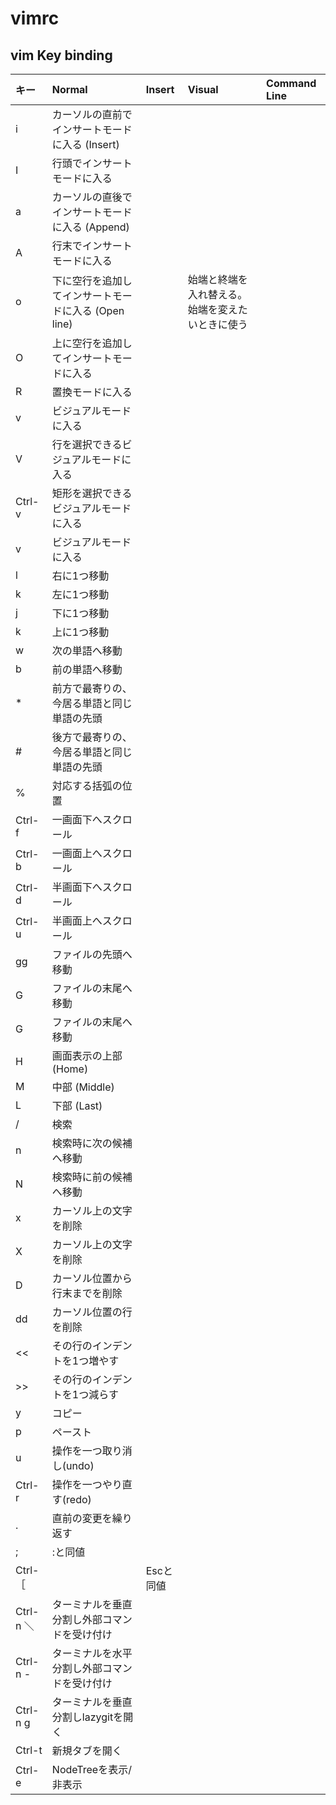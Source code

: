 # vimrc


## vim Key binding

|キー|Normal|Insert|Visual|Command Line|
|:--|:--|:--|:--|:--|
|i|カーソルの直前でインサートモードに入る (Insert)||||
|I|行頭でインサートモードに入る||||
|a|カーソルの直後でインサートモードに入る (Append)||||
|A|行末でインサートモードに入る||||
|o|下に空行を追加してインサートモードに入る (Open line)||始端と終端を入れ替える。始端を変えたいときに使う||
|O|上に空行を追加してインサートモードに入る||||
|R|置換モードに入る||||
|v|ビジュアルモードに入る||||
|V|行を選択できるビジュアルモードに入る||||
|Ctrl-v|矩形を選択できるビジュアルモードに入る||||
|v|ビジュアルモードに入る||||
|l|右に1つ移動||||
|k|左に1つ移動||||
|j|下に1つ移動||||
|k|上に1つ移動||||
|w|次の単語へ移動||||
|b|前の単語へ移動||||
|*|前方で最寄りの、今居る単語と同じ単語の先頭||||
|#|後方で最寄りの、今居る単語と同じ単語の先頭||||
|%|対応する括弧の位置||||
|Ctrl-f|一画面下へスクロール||||
|Ctrl-b|一画面上へスクロール||||
|Ctrl-d|半画面下へスクロール||||
|Ctrl-u|半画面上へスクロール||||
|gg|ファイルの先頭へ移動||||
|G|ファイルの末尾へ移動||||
|G|ファイルの末尾へ移動||||
|H|画面表示の上部 (Home)||||
|M|中部 (Middle)||||
|L|下部 (Last)||||
|/|検索||||
|n|検索時に次の候補へ移動||||
|N|検索時に前の候補へ移動||||
|x|カーソル上の文字を削除||||
|X|カーソル上の文字を削除||||
|D|カーソル位置から行末までを削除||||
|dd|カーソル位置の行を削除||||
|<<|その行のインデントを1つ増やす||||
|>>|その行のインデントを1つ減らす||||
|y|コピー||||
|p|ペースト||||
|u|操作を一つ取り消し(undo)||||
|Ctrl-r|操作を一つやり直す(redo)||||
|.|直前の変更を繰り返す||||
|;|:と同値||||
|Ctrl-［||Escと同値|||
|Ctrl-n ＼|ターミナルを垂直分割し外部コマンドを受け付け|||
|Ctrl-n -|ターミナルを水平分割し外部コマンドを受け付け|||
|Ctrl-n g|ターミナルを垂直分割しlazygitを開く|||
|Ctrl-t|新規タブを開く|||
|Ctrl-e|NodeTreeを表示/非表示|||
